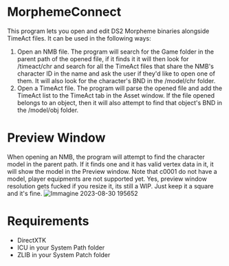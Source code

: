 # MorphemeConnect
This program lets you open and edit DS2 Morpheme binaries alongside TimeAct files.
It can be used in the following ways:
1) Open an NMB file. The program will search for the Game folder in the parent path of the opened file, if it finds it it will then look for /timeact/chr and search for all the TimeAct files that share the NMB's character ID in the name and ask the user if they'd like to open one of them. It will also look for the character's BND in the /model/chr folder.
2) Open a TimeAct file. The program will parse the opened file and add the TimeAct list to the TimeAct tab in the Asset window. If the file opened belongs to an object, then it will also attempt to find that object's BND in the /model/obj folder.

# Preview Window
When opening an NMB, the program will attempt to find the character model in the parent path. If it finds one and it has valid vertex data in it, it will show the model in the Preview window. Note that c0001 do not have a model, player equipments are not supported yet.
Yes, preview window resolution gets fucked if you resize it, its still a WIP. Just keep it a square and it's fine.
![Immagine 2023-08-30 195652](https://github.com/LordRadai/MorphemeConnect/assets/22768664/9a817015-9e15-4b84-ae6d-bd7d6c5dfadb)

# Requirements
* DirectXTK
* ICU in your System Path folder
* ZLIB in your System Patch folder

